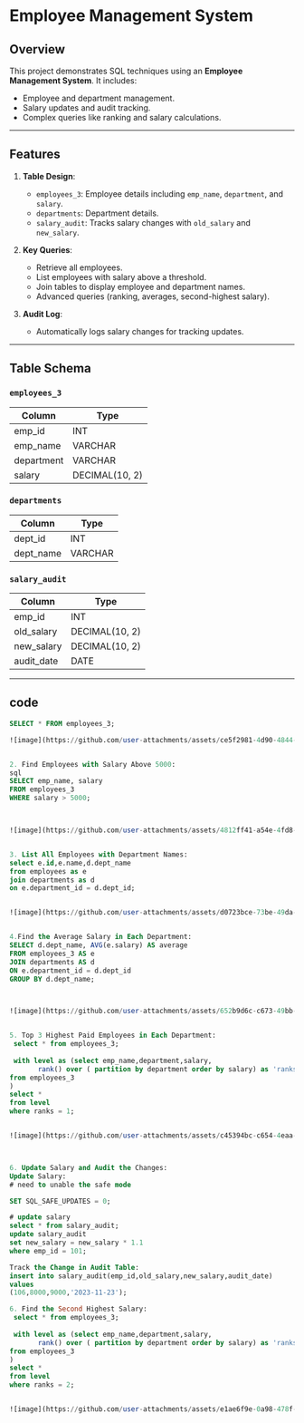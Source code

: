 # Employee Management System

## Overview
This project demonstrates SQL techniques using an **Employee Management System**. It includes:
- Employee and department management.
- Salary updates and audit tracking.
- Complex queries like ranking and salary calculations.

---

## Features

1. **Table Design**:
   - `employees_3`: Employee details including `emp_name`, `department`, and `salary`.
   - `departments`: Department details.
   - `salary_audit`: Tracks salary changes with `old_salary` and `new_salary`.

2. **Key Queries**:
   - Retrieve all employees.
   - List employees with salary above a threshold.
   - Join tables to display employee and department names.
   - Advanced queries (ranking, averages, second-highest salary).

3. **Audit Log**:
   - Automatically logs salary changes for tracking updates.

---

## Table Schema

### `employees_3`
| Column    | Type       |
|-----------|------------|
| emp_id    | INT        |
| emp_name  | VARCHAR    |
| department| VARCHAR    |
| salary    | DECIMAL(10, 2) |

### `departments`
| Column    | Type       |
|-----------|------------|
| dept_id   | INT        |
| dept_name | VARCHAR    |

### `salary_audit`
| Column      | Type       |
|-------------|------------|
| emp_id      | INT        |
| old_salary  | DECIMAL(10, 2) |
| new_salary  | DECIMAL(10, 2) |
| audit_date  | DATE       |

---

## code
```sql
SELECT * FROM employees_3;

![image](https://github.com/user-attachments/assets/ce5f2981-4d90-4844-a86c-34163648e4f9)


2. Find Employees with Salary Above 5000:
sql
SELECT emp_name, salary
FROM employees_3
WHERE salary > 5000;



![image](https://github.com/user-attachments/assets/4812ff41-a54e-4fd8-bcb6-caba3bab6815)


3. List All Employees with Department Names:
select e.id,e.name,d.dept_name
from employees as e
join departments as d
on e.department_id = d.dept_id;


![image](https://github.com/user-attachments/assets/d0723bce-73be-49da-a611-245d78112ab0)


4.Find the Average Salary in Each Department:
SELECT d.dept_name, AVG(e.salary) AS average
FROM employees_3 AS e
JOIN departments AS d
ON e.department_id = d.dept_id
GROUP BY d.dept_name;



![image](https://github.com/user-attachments/assets/652b9d6c-c673-49bb-8f47-0911d0c0d23f)


5. Top 3 Highest Paid Employees in Each Department:
 select * from employees_3;
 
 with level as (select emp_name,department,salary,
       rank() over ( partition by department order by salary) as 'ranks'
from employees_3
)
select * 
from level
where ranks = 1;


![image](https://github.com/user-attachments/assets/c45394bc-c654-4eaa-abd4-d5bbc17885b6)



6. Update Salary and Audit the Changes:
Update Salary:
# need to unable the safe mode

SET SQL_SAFE_UPDATES = 0;

# update salary 
select * from salary_audit;
update salary_audit
set new_salary = new_salary * 1.1
where emp_id = 101;

Track the Change in Audit Table:
insert into salary_audit(emp_id,old_salary,new_salary,audit_date)
values
(106,8000,9000,'2023-11-23');

6. Find the Second Highest Salary:
 select * from employees_3;
 
 with level as (select emp_name,department,salary,
       rank() over ( partition by department order by salary) as 'ranks'
from employees_3
)
select * 
from level
where ranks = 2;


![image](https://github.com/user-attachments/assets/e1ae6f9e-0a98-478f-87c9-a8324790df32)




